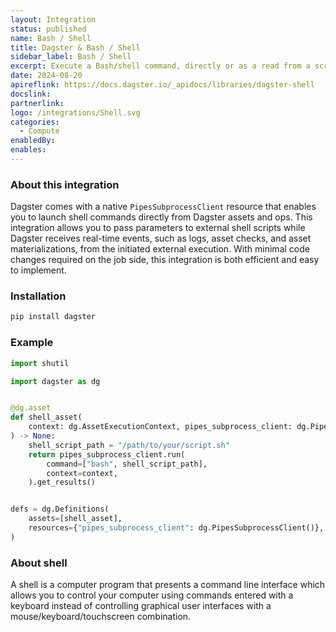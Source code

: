 ```yaml
---
layout: Integration
status: published
name: Bash / Shell
title: Dagster & Bash / Shell
sidebar_label: Bash / Shell
excerpt: Execute a Bash/shell command, directly or as a read from a script file.
date: 2024-08-20
apireflink: https://docs.dagster.io/_apidocs/libraries/dagster-shell
docslink:
partnerlink:
logo: /integrations/Shell.svg
categories:
  - Compute
enabledBy:
enables:
---
```


### About this integration

Dagster comes with a native `PipesSubprocessClient` resource that enables you to launch shell commands directly from Dagster assets and ops. This integration allows you to pass parameters to external shell scripts while Dagster receives real-time events, such as logs, asset checks, and asset materializations, from the initiated external execution. With minimal code changes required on the job side, this integration is both efficient and easy to implement.

### Installation

```bash
pip install dagster
```

### Example

```python
import shutil

import dagster as dg


@dg.asset
def shell_asset(
    context: dg.AssetExecutionContext, pipes_subprocess_client: dg.PipesSubprocessClient
) -> None:
    shell_script_path = "/path/to/your/script.sh"
    return pipes_subprocess_client.run(
        command=["bash", shell_script_path],
        context=context,
    ).get_results()


defs = dg.Definitions(
    assets=[shell_asset],
    resources={"pipes_subprocess_client": dg.PipesSubprocessClient()},
)
```

### About shell

A shell is a computer program that presents a command line interface which allows you to control your computer using commands entered with a keyboard instead of controlling graphical user interfaces with a mouse/keyboard/touchscreen combination.
